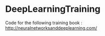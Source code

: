 # DeepLearningTraining

Code for the following training book : http://neuralnetworksanddeeplearning.com/
